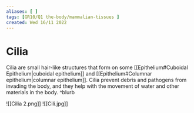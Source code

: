```yaml
---
aliases: [ ]
tags: [GR10/Q1 the-body/mammalian-tissues ]
created: Wed 16/11 2022
---
```

# Cilia
Cilia are small hair-like structures that form on some [[Epithelium#Cuboidal Epithelium|cuboidal epithelium]] and [[Epithelium#Columnar epithelium|columnar epithelium]]. Cilia prevent debris and pathogens from invading the body, and they help with the movement of water and other materials in the body. ^blurb

![[Cilia 2.png]]
![[Cili.jpg]]